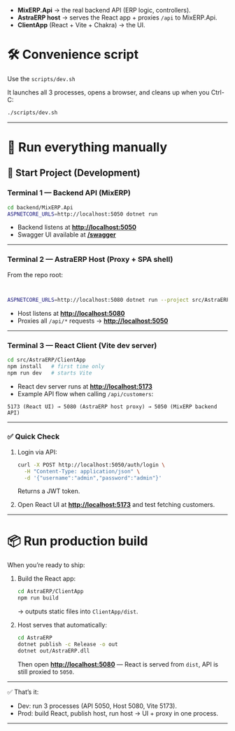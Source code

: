 
* **MixERP.Api** → the real backend API (ERP logic, controllers).
* **AstraERP host** → serves the React app + proxies `/api` to MixERP.Api.
* **ClientApp** (React + Vite + Chakra) → the UI.


# 🛠 Convenience script

Use the `scripts/dev.sh`

 It launches all 3 processes, opens a browser, and cleans up when you Ctrl-C:

```bash
./scripts/dev.sh

```
---

# 🚀 Run everything manually


## 🚀 Start Project (Development)

### Terminal 1 — Backend API (MixERP)

```bash
cd backend/MixERP.Api
ASPNETCORE_URLS=http://localhost:5050 dotnet run
```

* Backend listens at **[http://localhost:5050](http://localhost:5050)**
* Swagger UI available at **[/swagger](http://localhost:5050/swagger)**

---

### Terminal 2 — AstraERP Host (Proxy + SPA shell)

From the repo root:

```bash


ASPNETCORE_URLS=http://localhost:5080 dotnet run --project src/AstraERP/AstraERP.csproj

```

* Host listens at **[http://localhost:5080](http://localhost:5080)**
* Proxies all `/api/*` requests → **[http://localhost:5050](http://localhost:5050)**

---

### Terminal 3 — React Client (Vite dev server)

```bash
cd src/AstraERP/ClientApp
npm install   # first time only
npm run dev   # starts Vite
```

* React dev server runs at **[http://localhost:5173](http://localhost:5173)**
* Example API flow when calling `/api/customers`:

```
5173 (React UI) → 5080 (AstraERP host proxy) → 5050 (MixERP backend API)
```

---

### ✅ Quick Check

1. Login via API:

   ```bash
   curl -X POST http://localhost:5050/auth/login \
     -H "Content-Type: application/json" \
     -d '{"username":"admin","password":"admin"}'
   ```

   Returns a JWT token.

2. Open React UI at **[http://localhost:5173](http://localhost:5173)** and test fetching customers.

---




# 📦 Run production build

When you’re ready to ship:

1. Build the React app:

   ```bash
   cd AstraERP/ClientApp
   npm run build
   ```

   → outputs static files into `ClientApp/dist`.

2. Host serves that automatically:

   ```bash
   cd AstraERP
   dotnet publish -c Release -o out
   dotnet out/AstraERP.dll
   ```

   Then open **[http://localhost:5080](http://localhost:5080)** — React is served from `dist`, API is still proxied to `5050`.

---

✅ That’s it:

* Dev: run 3 processes (API 5050, Host 5080, Vite 5173).
* Prod: build React, publish host, run host → UI + proxy in one process.

---
